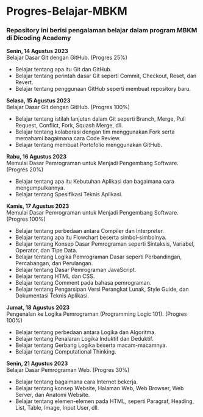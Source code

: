# Progres-Belajar-MBKM
### Repository ini berisi pengalaman belajar dalam program MBKM di Dicoding Academy  
  
**Senin, 14 Agustus 2023**  
Belajar Dasar Git dengan GitHub. (Progres 25%)
  * Belajar tentang apa itu Git dan GitHub.
  * Belajar tentang perintah dasar Git seperti Commit, Checkout, Reset, dan Revert.
  * Belajar tentang penggunaan GitHub seperti membuat repository baru.

**Selasa, 15 Agustus 2023**  
Belajar Dasar Git dengan GitHub. (Progres 100%)
  * Belajar tentang istilah lanjutan dalam Git seperti Branch, Merge, Pull Request, Conflict, Fork, Squash Merge, dll.
  * Belajar tentang kolaborasi dengan tim menggunakan Fork serta memahami bagaimana cara Code Review.
  * Belajar tentang membuat Portofolio menggunakan GitHub.

**Rabu, 16 Agustus 2023**  
Memulai Dasar Pemrograman untuk Menjadi Pengembang Software. (Progres 20%)
  * Belajar tentang apa itu Kebutuhan Aplikasi dan bagaimana cara mengumpulkannya.
  * Belajar tentang Spesifikasi Teknis Aplikasi.

**Kamis, 17 Agustus 2023**  
Memulai Dasar Pemrograman untuk Menjadi Pengembang Software. (Progres 100%)
  * Belajar tentang perbedaan antara Compiler dan Interpreter.
  * Belajar tentang apa itu Flowchart beserta simbol-simbolnya.
  * Belajar tentang Konsep Dasar Pemrograman seperti Sintaksis, Variabel, Operator, dan Tipe Data.
  * Belajar tentang Logika Pemrograman Dasar seperti Perbandingan, Percabangan, dan Perulangan.
  * Belajar tentang Dasar Pemrograman JavaScript.
  * Belajar tentang HTML dan CSS.
  * Belajar tentang Comment pada bahasa pemrograman.
  * Belajar tentang Pengarsipan Versi Perangkat Lunak, Style Guide, dan Dokumentasi Teknis Aplikasi.

**Jumat, 18 Agustus 2023**  
Pengenalan ke Logika Pemrograman (Programming Logic 101). (Progres 100%)
  * Belajar tentang perbedaan antara Logika dan Algoritma.
  * Belajar tentang Penalaran Logika Induktif dan Deduktif.
  * Belajar tentang Gerbang Logika beserta macam-macamnya.
  * Belajar tentang Computational Thinking.

**Senin, 21 Agustus 2023**  
Belajar Dasar Pemrograman Web. (Progres 30%)
  * Belajar tentang bagaimana cara Internet bekerja.
  * Belajar tentang konsep Website, Halaman Web, Web Browser, Web Server, dan Anatomi Website.
  * Belajar tentang elemen-elemen pada HTML, seperti Paragraf, Heading, List, Table, Image, Input User, dll.
